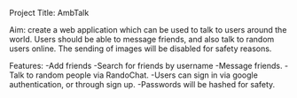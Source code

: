 Project Title: AmbTalk

Aim: create a web application which can be used to talk to users around the world. Users should be able to message friends, and also talk to random users online. The sending of images will be disabled for safety reasons. 

Features: 
-Add friends
-Search for friends by username
-Message friends. 
-Talk to random people via RandoChat. 
-Users can sign in via google authentication, or through sign up.
-Passwords will be hashed for safety. 